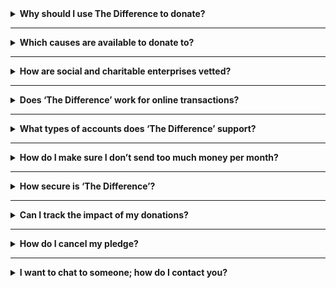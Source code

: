 <details>
  <summary><b>Why should I use The Difference to donate?</b></summary>
Please read Our Story to understand how we need your help to change the culture of giving in the world. All of us together have the power to help others in any moment of our lives.
</details>

---

<details>
  <summary><b>Which causes are available to donate to?</b></summary>
See our list of social and charity partners here. And if you are a NPO in need of donations to help your cause, please contact us. Our contact details are here.
</details>

---

<details>
  <summary><b>How are social and charitable enterprises vetted?</b></summary>
The Difference is proudly a charity, and non-for-profit organisation registered with the ACNC (Australian Charities and Non-for-profits Commission). We’re here to make giving simple, transparent, and automated. We only support ‘lean’ charities that responsibly spend their dollar on projects, not on large overheads.

We look for the following in our social and charitable partners;

<ul>
<li>80c of each dollar $1 being used for projects</li>
<li>Proportionately low overhead costs</li>
<li>Impact measurement</li>
<li>Addressing issues affecting the community</li>
</ul>

All charities affiliated with The Difference are subject to the below vetting standards;

<ol>
<li>Donation Report

a. How a charity uses its funds donated from The Difference

b. The Difference's Social Return on Investment Model

</li>
<li>Audits

a. The Difference holds the right to audit documents and financial records in relation to donations received from The Difference.

</li>
</ol>
</details>

---

<details>
  <summary><b>Does ‘The Difference’ work for online transactions?</b></summary>
The Difference works for all transactions made on your linked account, whether that is online or at a physical location.
</details>

---

<details>
  <summary><b>What types of accounts does ‘The Difference’ support?</b></summary>
You can simply link up the credit card, debit card, or checking account of your choice.
</details>

---

<details>
  <summary><b>How do I make sure I don’t send too much money per month?</b></summary>
You can set a monthly limit on your donations using The Difference app. The minimum monthly limit is $5. 
</details>

---

<details>
  <summary><b>How secure is ‘The Difference’?</b></summary>
No bank logins or other private banking information is held on file, all information is encrypted.
</details>

---

<details>
  <summary><b>Can I track the impact of my donations?</b></summary>
Yes. You can set up email alerts to allow you to see what your donations have done for helping causes such as world hungers, poverty, or women's health at any time you want.
</details>

---

<details>
  <summary><b>How do I cancel my pledge?</b></summary>
You can cancel your pledge at any time through The Difference App.
</details>

---

<details>
  <summary><b>I want to chat to someone; how do I contact you?</b></summary>
Go to https://www.the-difference.org/contact and fill in the details and we will be right with you. Or contact us directly at:
info@the-difference.org
</details>
